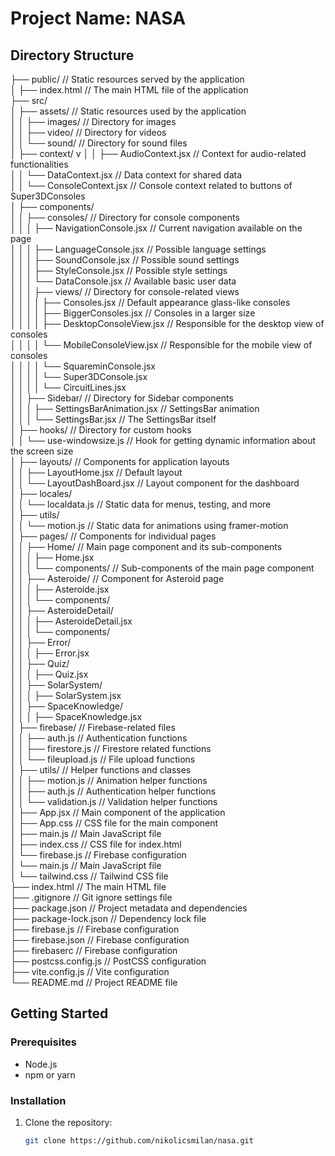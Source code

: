 # Project Name: NASA

## Directory Structure

├── public/ // Static resources served by the application <br>
│ ├── index.html // The main HTML file of the application <br>
├── src/ <br>
│ ├── assets/ // Static resources used by the application <br>
│ │ ├── images/ // Directory for images <br>
│ │ ├── video/ // Directory for videos <br>
│ │ └── sound/ // Directory for sound files <br>
│ ├── context/ v
│ │ ├── AudioContext.jsx // Context for audio-related functionalities <br>
│ │ └── DataContext.jsx // Data context for shared data <br>
│ │ └── ConsoleContext.jsx // Console context related to buttons of Super3DConsoles <br>
│ ├── components/ <br>
│ │ ├── consoles/ // Directory for console components <br>
│ │ │ ├── NavigationConsole.jsx // Current navigation available on the page <br>
│ │ │ ├── LanguageConsole.jsx // Possible language settings <br>
│ │ │ ├── SoundConsole.jsx // Possible sound settings <br>
│ │ │ ├── StyleConsole.jsx // Possible style settings <br>
│ │ │ └── DataConsole.jsx // Available basic user data <br>
│ │ │ ├── views/ // Directory for console-related views <br>
│ │ │ │ ├── Consoles.jsx // Default appearance glass-like consoles <br>
│ │ │ │ ├── BiggerConsoles.jsx // Consoles in a larger size <br>
│ │ │ │ ├── DesktopConsoleView.jsx // Responsible for the desktop view of consoles <br>
│ │ │ │ └── MobileConsoleView.jsx // Responsible for the mobile view of consoles <br>
│ │ │ │ └── SquareminConsole.jsx <br>
│ │ │ │ └── Super3DConsole.jsx <br>
│ │ │ │ └── CircuitLines.jsx <br>
│ │ ├── Sidebar/ // Directory for Sidebar components <br>
│ │ │ ├── SettingsBarAnimation.jsx // SettingsBar animation <br>
│ │ │ └── SettingsBar.jsx // The SettingsBar itself <br>
│ ├── hooks/ // Directory for custom hooks <br>
│ │ └── use-windowsize.js // Hook for getting dynamic information about the screen size <br>
│ ├── layouts/ // Components for application layouts <br>
│ │ ├── LayoutHome.jsx // Default layout <br>
│ │ └── LayoutDashBoard.jsx // Layout component for the dashboard <br>
│ ├── locales/ <br>
│ │ └── localdata.js // Static data for menus, testing, and more <br>
│ ├── utils/ <br>
│ │ └── motion.js // Static data for animations using framer-motion <br>
│ ├── pages/ // Components for individual pages <br>
│ │ ├── Home/ // Main page component and its sub-components <br>
│ │ │ ├── Home.jsx <br>
│ │ │ └── components/ // Sub-components of the main page component <br>
│ │ ├── Asteroide/ // Component for Asteroid page <br>
│ │ │ ├── Asteroide.jsx <br>
│ │ │ └── components/ <br>
│ │ ├── AsteroideDetail/ <br>
│ │ │ ├── AsteroideDetail.jsx <br>
│ │ │ └── components/ <br>
│ │ ├── Error/ <br>
│ │ │ ├── Error.jsx <br>
│ │ ├── Quiz/ <br>
│ │ │ ├── Quiz.jsx <br>
│ │ ├── SolarSystem/ <br>
│ │ │ ├── SolarSystem.jsx <br>
│ │ ├── SpaceKnowledge/ <br>
│ │ │ ├── SpaceKnowledge.jsx <br>
│ ├── firebase/ // Firebase-related files <br>
│ │ ├── auth.js // Authentication functions <br>
│ │ ├── firestore.js // Firestore related functions <br>
│ │ └── fileupload.js // File upload functions <br>
│ ├── utils/ // Helper functions and classes <br>
│ │ ├── motion.js // Animation helper functions <br>
│ │ ├── auth.js // Authentication helper functions <br>
│ │ └── validation.js // Validation helper functions <br>
│ ├── App.jsx // Main component of the application <br>
│ ├── App.css // CSS file for the main component <br>
│ ├── main.js // Main JavaScript file <br>
│ ├── index.css // CSS file for index.html <br>
│ └── firebase.js // Firebase configuration <br>
│ └── main.js // Main JavaScript file <br>
│ └── tailwind.css // Tailwind CSS file <br>
├── index.html // The main HTML file <br>
├── .gitignore // Git ignore settings file <br>
├── package.json // Project metadata and dependencies <br>
├── package-lock.json // Dependency lock file <br>
├── firebase.js // Firebase configuration <br>
├── firebase.json // Firebase configuration <br>
├── firebaserc // Firebase configuration <br>
├── postcss.config.js // PostCSS configuration <br>
├── vite.config.js // Vite configuration <br>
└── README.md // Project README file <br>

## Getting Started

### Prerequisites

- Node.js
- npm or yarn

### Installation

1. Clone the repository:
   ```bash
   git clone https://github.com/nikolicsmilan/nasa.git